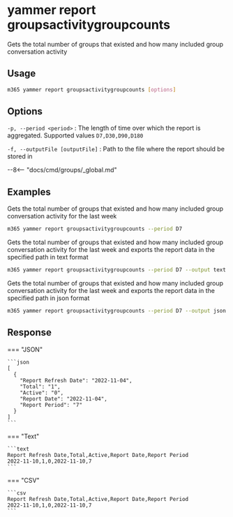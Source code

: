 # yammer report groupsactivitygroupcounts

Gets the total number of groups that existed and how many included group conversation activity

## Usage

```sh
m365 yammer report groupsactivitygroupcounts [options]
```

## Options

`-p, --period <period>`
: The length of time over which the report is aggregated. Supported values `D7,D30,D90,D180`

`-f, --outputFile [outputFile]`
: Path to the file where the report should be stored in

--8<-- "docs/cmd/groups/_global.md"

## Examples

Gets the total number of groups that existed and how many included group conversation activity for the last week

```sh
m365 yammer report groupsactivitygroupcounts --period D7
```

Gets the total number of groups that existed and how many included group conversation activity for the last week and exports the report data in the specified path in text format

```sh
m365 yammer report groupsactivitygroupcounts --period D7 --output text > "groupsactivitygroupcounts.txt"
```

Gets the total number of groups that existed and how many included group conversation activity for the last week and exports the report data in the specified path in json format

```sh
m365 yammer report groupsactivitygroupcounts --period D7 --output json > "groupsactivitygroupcounts.json"
```

## Response

=== "JSON"

    ```json
    [
      {
        "Report Refresh Date": "2022-11-04",
        "Total": "1",
        "Active": "0",
        "Report Date": "2022-11-04",
        "Report Period": "7"
      }
    ]
    ```

=== "Text"

    ```text
    Report Refresh Date,Total,Active,Report Date,Report Period
    2022-11-10,1,0,2022-11-10,7
    ```

=== "CSV"

    ```csv
    Report Refresh Date,Total,Active,Report Date,Report Period
    2022-11-10,1,0,2022-11-10,7
    ```
